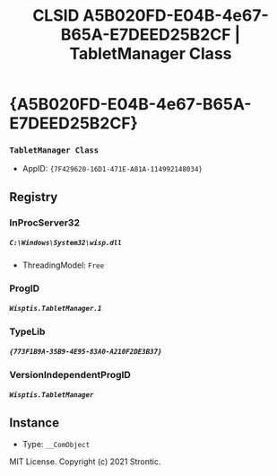 ﻿---
title: "CLSID A5B020FD-E04B-4e67-B65A-E7DEED25B2CF | TabletManager Class"
excerpt: What is COM-Object CLSID A5B020FD-E04B-4e67-B65A-E7DEED25B2CF?
---

# {A5B020FD-E04B-4e67-B65A-E7DEED25B2CF}

### `TabletManager Class`
* AppID: `{7F429620-16D1-471E-A81A-114992148034}`

## Registry


### InProcServer32

##### `C:\Windows\System32\wisp.dll`
* ThreadingModel: `Free`

### ProgID

##### `Wisptis.TabletManager.1`

### TypeLib

##### `{773F1B9A-35B9-4E95-83A0-A210F2DE3B37}`

### VersionIndependentProgID

##### `Wisptis.TabletManager`

## Instance

* Type: `__ComObject`

MIT License. Copyright (c) 2021 Strontic.


